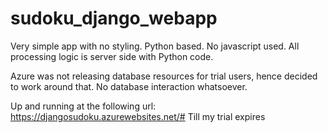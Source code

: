 # sudoku_django_webapp

Very simple app with no styling.
Python based. No javascript used. All processing logic is server side with Python code.

Azure was not releasing database resources for trial users, hence decided to work around that.
No database interaction whatsoever.

Up and running at the following url:
https://djangosudoku.azurewebsites.net/#
Till my trial expires
